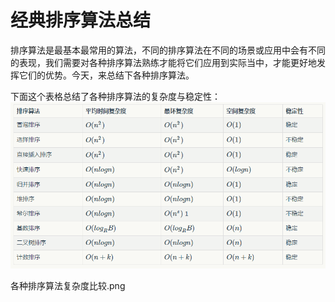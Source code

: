 # 经典排序算法总结
排序算法是最基本最常用的算法，不同的排序算法在不同的场景或应用中会有不同的表现，我们需要对各种排序算法熟练才能将它们应用到实际当中，才能更好地发挥它们的优势。今天，来总结下各种排序算法。

下面这个表格总结了各种排序算法的复杂度与稳定性：
![sort.png](https://github.com/edgarCode/sort/raw/master/sort.png)

各种排序算法复杂度比较.png
